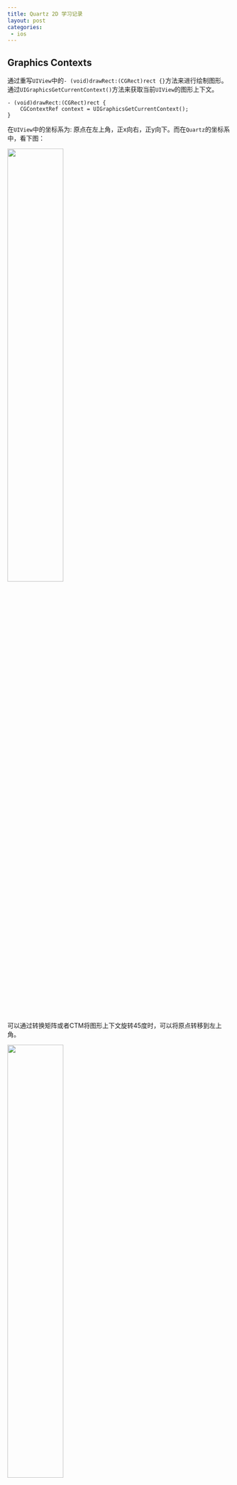 ```yaml
---
title: Quartz 2D 学习记录
layout: post
categories:
 - ios
---
```


## Graphics Contexts

通过重写`UIView`中的`- (void)drawRect:(CGRect)rect {}`方法来进行绘制图形。通过`UIGraphicsGetCurrentContext()`方法来获取当前`UIView`的图形上下文。

```objc
- (void)drawRect:(CGRect)rect {
    CGContextRef context = UIGraphicsGetCurrentContext();
}
```

在`UIView`中的坐标系为: 原点在左上角，正x向右，正y向下。而在`Quartz`的坐标系中，看下图：

<img src="/assets/images/coretext/09.gif" width = "50%" height = "50%"/>

可以通过转换矩阵或者CTM将图形上下文旋转45度时，可以将原点转移到左上角。

<img src="/assets/images/coretext/10.jpg" width = "50%" height = "50%"/>

### 创建PDF图形上下文
创建PDF图形上下文的两种方式:`CGPDFContextCreateWithURL`、`CGPDFContextCreate`。

```objc
// mediaBox: 是PDF图形上下文的边界边框
CGContextRef myPDFContextCreateWithURL(const CGRect *mediaBox,CFStringRef filePath) {
    CGContextRef pdfContext = NULL;
    CFURLRef url;
    
    url = CFURLCreateWithFileSystemPath(NULL, filePath, kCFURLPOSIXPathStyle, false);
    if (url != NULL) {
        pdfContext = CGPDFContextCreateWithURL(url, mediaBox, NULL);
        CFRelease(url);
    }
    return pdfContext;
}

CGContextRef myCGPDFContextCreate(const CGRect *mediaBox,CFStringRef filePath) {
    CGContextRef pdfContext = NULL;
    CFURLRef url;
    CGDataConsumerRef consumer;
    
    url = CFURLCreateWithFileSystemPath(NULL, filePath, kCFURLPOSIXPathStyle, false);
    if (url != NULL) {
        consumer = CGDataConsumerCreateWithURL(url);
        if (consumer != NULL) {
            pdfContext = CGPDFContextCreate(consumer, mediaBox, NULL);
            CGDataConsumerRelease (consumer);
        }
        CFRelease(url);
    }
    return pdfContext;
}

- (void)drawRect:(CGRect)rect {
    CGRect mediaBox;
    CGContextRef pdfContext;
    
    mediaBox = CGRectMake(0, 0, CGRectGetWidth(self.frame), CGRectGetHeight(self.frame));
    pdfContext = myPDFContextCreateWithURL(&mediaBox, CFSTR("test.pdf"));
    CGContextRelease(pdfContext);
}
```

### 创建位图(Bitmap)图形上下文
当绘制位图图形上下文时，会将位图图形上下文存储到`内存缓存区`中，当更新绘制时缓存区也会更新。

> 位图图形上下文可用于屏幕外绘制。可以参考资料`Core Graphics Layer Drawing`。<br>

`UIGraphicsBeginImageContextWithOptions` 需要详细了解

```objc
// data: 如果不是NULL，则指针指向的内存块必须大于(bytesPerRow*height)。如果是NULL，则图形上下文会被自动创建，在 deallocated 时会被释放。
// width: 位图图形上下文宽，像素
// height: 位图图形上下文高，像素
// bitsPerComponent: 内存中像素的每个组件的位数.例如，对于32位像素格式和RGB 颜色空间，你应该将这个值设为8。
// bytesPerRow: 每一行要使用的内存字节数得大于:width * bytes per pixel
// colorspace: 颜色颜色空间
// bitmapInfo: 
CGContextRef CGBitmapContextCreate(void * data,size_t width, size_t height, size_t bitsPerComponent, size_t bytesPerRow,CGColorSpaceRef space, uint32_t bitmapInfo);
```

```objc
CGContextRef myCGBitmapContextCreate(int pixelsWidth,int pixelsHight) {
    CGContextRef bitmapContext = NULL;
    void * data;
    int bitsPerComponent = 8;
    int bytesPerRow;
    CGColorSpaceRef space;
    
    bytesPerRow = pixelsWidth * 4;//4:位图中的每个像素都由4个字节表示；红色，绿色，蓝色和Alpha分别为8位。
    data = calloc( bytesPerRow, sizeof(uint8_t) );
    space = CGColorSpaceCreateWithName(kCGColorSpaceGenericRGB);
    
    if (data == NULL) {
        fprintf (stderr, "Memory not allocated!");
        return NULL;
    }
    bitmapContext = CGBitmapContextCreate(data, pixelsWidth, pixelsHight, bitsPerComponent, bytesPerRow, space, kCGImageAlphaPremultipliedLast);
    if (bitmapContext == NULL) {
        free (data);
        fprintf (stderr, "Context not created!");
        return NULL;
    }
    CGColorSpaceRelease(space);
    return bitmapContext;
}

- (void)drawRect:(CGRect)rect {
    CGContextRef myContext = UIGraphicsGetCurrentContext();
    CGRect myBoundingBox;
    CGContextRef myBitmapContext;
    CGImageRef myImage;
    
    myBoundingBox = CGRectMake(0, 0, CGRectGetWidth(self.frame), CGRectGetHeight(self.frame));
    myBitmapContext = myCGBitmapContextCreate(myBoundingBox.size.width,myBoundingBox.size.height);
    
    myImage = CGBitmapContextCreateImage (myBitmapContext);// 5
    CGContextDrawImage(myContext, myBoundingBox, myImage);// 6
    CGImageRelease(myImage);
}
```

### 支持的像素格式

* `CS` : 关联的色彩空间。`CGColorSpaceRef`
* `bpp` : bits per pixel
* `bpc` : bits per component
* 像素格式关联的位图信息常量。

<img src="/assets/images/coretext/03.png" width = "100%" height = "100%"/>

### 抗锯齿
```objc
void CGContextSetShouldAntialias(CGContextRef c,bool shouldAntialias);
void CGContextSetAllowsAntialiasing(CGContextRef c,bool allowsAntialiasing);
```
<img src="/assets/images/coretext/08.jpg" width = "50%" height = "50%"/>

## [路径(Paths)](https://developer.apple.com/library/archive/documentation/GraphicsImaging/Conceptual/drawingwithquartz2d/dq_paths/dq_paths.html#//apple_ref/doc/uid/TP30001066-CH211-TPXREF101)

### 点
点是x和y坐标，它们指定用户空间中的位置。

```objc
// 指定新路径的起始位置。
CGContextMoveToPoint(CGContextRef c,CGFloat x, CGFloat y);
```

### 线
```objc
void CGContextAddLineToPoint(CGContextRef c, CGFloat x, CGFloat y);

// 第一点必须是第一条线的起点；其余点是端点。
// points: 一个值数组，指定要绘制的线段的起点和终点。
// count: points数组中元素的数量。
void CGContextAddLines(CGContextRef c, const CGPoint *points, size_t count);
```

```objc
- (void)drawRect:(CGRect)rect {
    CGContextRef c = UIGraphicsGetCurrentContext();
    CGContextSetLineWidth(c, 2);
    CGContextSetStrokeColorWithColor(c, UIColor.redColor.CGColor);
    
    CGContextMoveToPoint(c, 10, 10);
    CGContextAddLineToPoint(c, 10, 100);

    CGContextMoveToPoint(c, 20, 20);
    CGContextAddLineToPoint(c, 20, 200);
    
    CGContextStrokePath(c);
}

- (void)drawRect:(CGRect)rect {
    CGContextRef c = UIGraphicsGetCurrentContext();
    CGContextSetLineWidth(c, 2);
    CGContextSetStrokeColorWithColor(c, UIColor.redColor.CGColor);
    
    CGPoint points[] = {
        CGPointMake(10.0, 90.0),
        CGPointMake(70.0, 60.0),
        CGPointMake(130.0, 90.0),
        CGPointMake(190.0, 60.0),
        CGPointMake(250.0, 90.0),
        CGPointMake(310.0, 60.0),
    };
    
    CGContextAddLines(c, points, sizeof(points)/sizeof(points[0]));
    CGContextStrokePath(c);
}
```

<img src="/assets/images/coretext/11.png"/>

### 弧线
```objc
// x: 中心点。
// y: 中心点。
// radius: 圆弧半径。
// startAngle: 与弧起点的夹角，以弧度为单位，从x轴正方向开始。
// endAngle: 与弧的终点之间的角度，以弧度为单位，从正x轴开始以弧度为单位。
// clockwise: 0 顺时针圆弧, 1 逆时针圆弧
void CGContextAddArc(CGContextRef c, CGFloat x, CGFloat y, CGFloat radius, CGFloat startAngle, CGFloat endAngle, int clockwise);
```
<img src="/assets/images/coretext/12.png"/>

```
M_PI   : 3.14159265358979323846264338327950288   --> pi      
M_PI_2 : 1.57079632679489661923132169163975144   --> pi/2    
M_PI_4 : 0.785398163397448309615660845819875721  --> pi/4    
M_1_PI : 0.318309886183790671537767526745028724  --> 1/pi    
M_2_PI : 0.636619772367581343075535053490057448  --> 2/pi    
```

```objc
// x1: 用户空间坐标中第一条切线终点的x值。从当前点到（x1，y1）绘制第一条切线。
// y1: 用户空间坐标中第一条切线终点的y值。从当前点到（x1，y1）绘制第一条切线。
// x2: 用户空间坐标中第二条切线终点的x值。第二条切线从（x1，y1）绘制到（x2，y2）。
// y2: 用户空间坐标中第二条切线终点的y值。第二条切线从（x1，y1）绘制到（x2，y2）。
// radius: 用户空间坐标中的圆弧半径
void CGContextAddArcToPoint(CGContextRef c, CGFloat x1, CGFloat y1, CGFloat x2, CGFloat y2, CGFloat radius);
```

<img src="/assets/images/coretext/13.png"/>

其中`P1`是起始点。

```objc
- (void)drawRect:(CGRect)rect {
    CGContextRef c = UIGraphicsGetCurrentContext();
    CGContextSetLineWidth(c, 2);
    CGContextSetStrokeColorWithColor(c, UIColor.redColor.CGColor);

    CGContextAddArc(c, rect.size.width*0.5, rect.size.height*0.5, 50, 0, M_PI*1.5, 0);
    
    CGContextStrokePath(c);
}

- (void)drawRect:(CGRect)rect {
    CGContextRef c = UIGraphicsGetCurrentContext();
    CGContextSetLineWidth(c, 2);
    CGContextSetStrokeColorWithColor(c, UIColor.redColor.CGColor);
    
    CGPoint P1 = CGPointMake(rect.size.width*0.25, rect.size.height*0.25);
    CGPoint X1 = CGPointMake(P1.x+200, P1.y);
    CGPoint X2 = CGPointMake(P1.x+200, P1.y+300);
    
    CGContextMoveToPoint(c, P1.x, P1.y);
    CGContextAddArcToPoint(c, X1.x, X1.y, X2.x, X2.y, 30);
    CGContextStrokePath(c);
    
    // 测试画线
    CGContextSetLineWidth(c, 0.8);
    CGContextSetStrokeColorWithColor(c, UIColor.blueColor.CGColor);
    CGContextMoveToPoint(c, P1.x, P1.y);
    CGContextAddLineToPoint(c, X1.x, X1.y);
    
    CGContextMoveToPoint(c, X1.x, X1.y);
    CGContextAddLineToPoint(c, X2.x, X2.y);
    
    CGContextStrokePath(c);
}
```

<img src="/assets/images/coretext/14.png"/>

### 曲线
```objc
// 从当前点附加三次贝塞尔曲线
void CGContextAddCurveToPoint(CGContextRef c, CGFloat cp1x, CGFloat cp1y, CGFloat cp2x, CGFloat cp2y, CGFloat x, CGFloat y);

// 指定一个控制点和一个端点，从当前点附加一个二次贝塞尔曲线。 
void CGContextAddQuadCurveToPoint(CGContextRef c, CGFloat cpx, CGFloat cpy, CGFloat x, CGFloat y);
```

<img src="/assets/images/coretext/15.png"/>

```objc
- (void)drawRect:(CGRect)rect {
    CGContextRef c = UIGraphicsGetCurrentContext();
    CGContextSetLineWidth(c, 2);
    CGContextSetStrokeColorWithColor(c, UIColor.redColor.CGColor);
    
    CGPoint currentP = CGPointMake(100, 200);
    CGPoint cp1 = CGPointMake(200, 100);
    CGPoint cp2 = CGPointMake(300, 300);
    CGPoint cp3 = CGPointMake(400, 200);
    
    CGContextMoveToPoint(c, currentP.x, currentP.y);
    CGContextAddCurveToPoint(c, cp1.x, cp1.y, cp2.x, cp2.y, cp3.x, cp3.y);
    CGContextStrokePath(c);
    
    [self gridWithContext:c];
    
    CGContextMoveToPoint(c, currentP.x, currentP.y);
    CGContextAddLineToPoint(c, cp1.x, cp1.y);
    
    CGContextMoveToPoint(c, cp1.x, cp1.y);
    CGContextAddLineToPoint(c, cp2.x, cp2.y);
    
    CGContextMoveToPoint(c, cp2.x, cp2.y);
    CGContextAddLineToPoint(c, cp3.x, cp3.y);
    CGContextStrokePath(c);
}

- (void)drawRect:(CGRect)rect {
    CGContextRef c = UIGraphicsGetCurrentContext();
    CGContextSetLineWidth(c, 2);
    CGContextSetStrokeColorWithColor(c, UIColor.redColor.CGColor);
    
    CGPoint currentP = CGPointMake(100, 200);
    CGPoint cp1 = CGPointMake(200, 100);
    CGPoint cp2 = CGPointMake(300, 300);
    CGPoint cp3 = CGPointMake(400, 200);
    
    CGContextMoveToPoint(c, currentP.x, currentP.y);
    //CGContextAddCurveToPoint(c, cp1.x, cp1.y, cp2.x, cp2.y, cp3.x, cp3.y);
    CGContextAddQuadCurveToPoint(c, cp1.x, cp1.y, cp2.x, cp2.y);
    CGContextStrokePath(c);
    
    [self gridWithContext:c];
    
    CGContextMoveToPoint(c, currentP.x, currentP.y);
    CGContextAddLineToPoint(c, cp1.x, cp1.y);
    
    CGContextMoveToPoint(c, cp1.x, cp1.y);
    CGContextAddLineToPoint(c, cp2.x, cp2.y);
    
    CGContextMoveToPoint(c, cp2.x, cp2.y);
    CGContextAddLineToPoint(c, cp3.x, cp3.y);
    CGContextStrokePath(c);
}

-(void)gridWithContext:(CGContextRef)c{
    CGContextSetLineWidth(c, 1);
    CGContextSetStrokeColorWithColor(c, UIColor.blueColor.CGColor);
    CGFloat lengths = 3;
    CGContextSetLineDash(c, 0, &lengths,1);
    
    // 网格
    CGPoint minPoint = CGPointMake(0, 0);
    CGPoint maxPoint = CGPointMake(400, 400);
    CGFloat margin = 100;
    for (NSInteger i = 0; i <= maxPoint.y/margin; i ++) {
        // 纵向
        CGContextMoveToPoint(c, margin*i, minPoint.y);
        CGContextAddLineToPoint(c, margin*i, maxPoint.y);
        //横向
        CGContextMoveToPoint(c, minPoint.x, margin*i);
        CGContextAddLineToPoint(c, maxPoint.x, margin*i);
    }
    
    CGContextStrokePath(c);
}
```

<img src="/assets/images/coretext/16.png"/>

### 关闭子路径

弧线、曲线在绘制的时候并没有关闭子路径，需要调用`CGContextClosePath`来关闭子路径。

```objc
void CGContextClosePath(CGContextRef c);
```

```objc
- (void)drawRect:(CGRect)rect {
    CGContextRef c = UIGraphicsGetCurrentContext();
    CGContextSetLineWidth(c, 2);
    CGContextSetStrokeColorWithColor(c, UIColor.redColor.CGColor);
    
    CGPoint currentP = CGPointMake(100, 200);
    CGPoint cp1 = CGPointMake(200, 100);
    CGPoint cp2 = CGPointMake(300, 300);
    CGPoint cp3 = CGPointMake(400, 200);
    
    CGContextMoveToPoint(c, currentP.x, currentP.y);
    CGContextAddQuadCurveToPoint(c, cp1.x, cp1.y, cp2.x, cp2.y);
    //CGContextClosePath(c);
    CGContextAddLineToPoint(c, 400, 400);
    
    CGContextStrokePath(c);
}
```

下面展示执行`CGContextClosePath(c)`区别：左图不执行关闭路径函数，右图执行关闭路径函数(关闭路径后再继续向该路径添加直线、圆弧或曲线时，Quartz从您刚刚关闭的子路径的起点开始一个新的子路径)。

<img src="/assets/images/coretext/17.png"/>

### 椭圆形
```objc
// rect: rect是正方形，则椭圆是圆形
void CGContextAddEllipseInRect(CGContextRef c, CGRect rect);
```

```objc
- (void)drawRect:(CGRect)rect {
    CGContextRef c = UIGraphicsGetCurrentContext();
    CGContextSetLineWidth(c, 2);
    CGContextSetStrokeColorWithColor(c, UIColor.redColor.CGColor);
    CGContextAddEllipseInRect(c, CGRectMake(100, 100, 100, 100));
    CGContextStrokePath(c);
    [self gridWithContext:c];
}

- (void)drawRect:(CGRect)rect {
    CGContextRef c = UIGraphicsGetCurrentContext();
    CGContextSetLineWidth(c, 2);
    CGContextSetStrokeColorWithColor(c, UIColor.redColor.CGColor);
    CGContextAddEllipseInRect(c, CGRectMake(100, 100, 200, 100));
    CGContextStrokePath(c);
    [self gridWithContext:c];
}

-(void)gridWithContext:(CGContextRef)c{
    CGContextSetLineWidth(c, 1);
    CGContextSetStrokeColorWithColor(c, UIColor.blueColor.CGColor);
    CGFloat lengths = 3;
    CGContextSetLineDash(c, 0, &lengths,1);
    
    // 网格
    CGPoint minPoint = CGPointMake(0, 0);
    CGPoint maxPoint = CGPointMake(400, 400);
    CGFloat margin = 100;
    for (NSInteger i = 0; i <= maxPoint.y/margin; i ++) {
        // 纵向
        CGContextMoveToPoint(c, margin*i, minPoint.y);
        CGContextAddLineToPoint(c, margin*i, maxPoint.y);
        //横向
        CGContextMoveToPoint(c, minPoint.x, margin*i);
        CGContextAddLineToPoint(c, maxPoint.x, margin*i);
    }
    
    CGContextStrokePath(c);
}
```

<img src="/assets/images/coretext/18.png"/>

### 长方形

```objc
// 创建单个长方形
void CGContextAddRect(CGContextRef c, CGRect rect);
// 创建多个长方形
void CGContextAddRects(CGContextRef c, const CGRect *rects, size_t count);
```

```objc
- (void)drawRect:(CGRect)rect {
    CGContextRef c = UIGraphicsGetCurrentContext();
    CGContextSetLineWidth(c, 2);
    CGContextSetStrokeColorWithColor(c, UIColor.redColor.CGColor);
    CGContextAddRect(c, CGRectMake(300, 300, 50, 100));
    
    CGRect rects[] = {
        CGRectMake(0, 0, 100, 100),
        CGRectMake(0, 200, 200, 100)
    };
    CGContextAddRects(c, rects, sizeof(rects)/sizeof(rects[0]));
    CGContextStrokePath(c);
    [self gridWithContext:c];
}
```

<img src="/assets/images/coretext/19.png"/>

### 创建子路径

```objc
void CGContextBeginPath(CGContextRef c);
```

* 在开始新路径之前，请调用函数`CGContextBeginPath`。
* 从当前点开始绘制直线，圆弧和曲线。空路径没有当前点。您必须调用`CGContextMoveToPoint`来设置第一个子路径的起点，或调用一个为您隐式执行此操作的便捷函数。
* 当您要关闭路径中的当前子路径时，请调用该函数`CGContextClosePath`以将线段连接到子路径的起点。即使您未明确设置新的起点，后续的路径调用也会开始新的子路径。
* 您必须调用绘画功能来填充或描边路径，因为创建路径不会绘制路径。

```objc
- (void)drawRect:(CGRect)rect {
    CGContextRef c = UIGraphicsGetCurrentContext();
    CGContextSetLineWidth(c, 2);
    CGContextSetStrokeColorWithColor(c, UIColor.redColor.CGColor);
    
    //子路径1
    CGContextMoveToPoint(c, 100, 100);
    CGContextAddLineToPoint(c, 300, 300);
    CGContextStrokePath(c);// 下左图效果是注释掉这句
    
    //新建一个子路径2
    CGContextBeginPath(c);//开始一个新的子路径2
    CGContextMoveToPoint(c, 300, 100);//新的子路径2需要设置一个起点。
    CGContextAddLineToPoint(c, 200, 400);
    CGContextClosePath(c);// 关闭路径中的当前子路径2
    
    //子路径3,自动开始一个新的路径
    
    CGContextStrokePath(c);
    [self gridWithContext:c];
}
```

<img src="/assets/images/coretext/20.png"/>

* 绘制圆弧时，Quartz会在圆弧的当前点和起点之间绘制一条直线。

```objc
- (void)drawRect:(CGRect)rect {
    CGContextRef c = UIGraphicsGetCurrentContext();
    CGContextSetLineWidth(c, 2);
    CGContextSetStrokeColorWithColor(c, UIColor.redColor.CGColor);
    
    //子路径1-直线
    CGContextMoveToPoint(c, 100, 100);
    CGContextAddLineToPoint(c, 300, 300);
    CGContextStrokePath(c);
    
    //子路径2-圆弧
    CGContextBeginPath(c);//开始一个新的子路径2，下左图效果是注释掉这句
    CGContextAddArc(c, rect.size.width*0.5, rect.size.height*0.5, 50, 0, M_PI*1.5, 0);
    CGContextClosePath(c);// 关闭路径中的当前子路径2，下左图效果是注释掉这句
    
    //子路径3,自动开始一个新的路径
    
    CGContextStrokePath(c);
    [self gridWithContext:c];
}
```

<img src="/assets/images/coretext/21.png"/>

绘制路径后，将从图形上下文中**清除该路径**，Quartz提供了两种数据类型来创建可重用的路径：

```objc
// 路径
typedef const struct CGPath *CGPathRef;
typedef struct CGPath CGMutablePathRef;

// 创建可变的CGPath对象，并向其中添加直线，圆弧，曲线和矩形。
CGMutablePathRef CGPathCreateMutable(void);
```

|可变路径函数|被替代函数|
|---|---|
|`CGPathCreateMutable`|`CGContextBeginPath`|
|`CGPathMoveToPoint`|`CGContextMoveToPoint`|
|`CGPathAddLineToPoint`|`CGContextAddLineToPoint`|
|`CGPathAddCurveToPoint`|`CGContextAddCurveToPoint`|
|`CGPathAddEllipseInRect`|`CGContextAddEllipseInRect`|
|`CGPathAddArc`|`CGContextAddArc`|
|`CGPathAddRect`|`CGContextAddRect`|
|`CGPathCloseSubpath`|`CGContextClosePath`|

```objc
CGMutablePathRef CGPathCreateMutable(void);
void CGPathMoveToPoint(CGMutablePathRef path, const CGAffineTransform *m, CGFloat x, CGFloat y);
void CGPathAddLineToPoint(CGMutablePathRef path, const CGAffineTransform *m, CGFloat x, CGFloat y);
void CGPathAddCurveToPoint(CGMutablePathRef path, const CGAffineTransform *m, CGFloat cp1x, CGFloat cp1y, CGFloat cp2x, CGFloat cp2y, CGFloat x, CGFloat y);
void CGPathAddEllipseInRect(CGMutablePathRef path, const CGAffineTransform *m, CGRect rect);
void CGPathAddArc(CGMutablePathRef path, const CGAffineTransform *m, CGFloat x, CGFloat y, CGFloat radius, CGFloat startAngle, CGFloat endAngle, bool clockwise);
void CGPathAddRect(CGMutablePathRef path, const CGAffineTransform *m, CGRect rect);
void CGPathCloseSubpath(CGMutablePathRef path);
```

调用`CGContextAddPath`函数将路径追加到图形上下文中。该路径将保留在图形上下文中，直到Quartz绘制它为止。可以通过调用`CGContextAddPath`函数再次添加路径。

```objc
void CGContextAddPath(CGContextRef c, CGPathRef path);
```

可以通过调用函数将图形上下文中的路径替换为路径的描边版本:

```objc
void CGContextReplacePathWithStrokedPath(CGContextRef c);
```

### 绘制路径

#### 影响路径的参数

绘制路径有两种方式`描边`、`填充`。

设置线宽：

```objc
// 线宽度
void CGContextSetLineWidth(CGContextRef c, CGFloat width);
// limit：当 CGContextSetLineJoin函数设置 join 为 kCGLineJoinMiter，limit的数值为锐角的长度
void CGContextSetMiterLimit(CGContextRef c, CGFloat limit);
// 描边色彩空间
void CGContextSetStrokeColorSpace(CGContextRef c,CGColorSpaceRef space);
// 描边的颜色
void CGContextSetStrokeColor(CGContextRef c,const CGFloat * components);
void CGContextSetStrokeColorWithColor(CGContextRef c,CGColorRef color);

// 描边模式
void CGContextSetStrokePattern(CGContextRef c,CGPatternRef pattern, const CGFloat * components);
```

线连接的展示样式:

```objc
// kCGLineJoinMiter
// kCGLineJoinRound
// kCGLineJoinBevel
void CGContextSetLineJoin(CGContextRef c, CGLineJoin join);
```

|样式|展示|
|---|---|
|kCGLineJoinMiter|<img src="/assets/images/coretext/22.gif"/>|
|kCGLineJoinRound|<img src="/assets/images/coretext/23.gif"/>|
|kCGLineJoinBevel|<img src="/assets/images/coretext/24.gif"/>|

线两端的展示样式:

```objc

// kCGLineCapButt
// kCGLineCapRound
// kCGLineCapSquare
void CGContextSetLineCap(CGContextRef c, CGLineCap cap);
```

|样式|展示|
|---|---|
|kCGLineCapButt|<img src="/assets/images/coretext/25.gif"/>|
|kCGLineCapRound|<img src="/assets/images/coretext/26.gif"/>|
|kCGLineCapSquare|<img src="/assets/images/coretext/27.gif"/>|

```objc
// c: 
// phase: 表示在第一个虚线绘制的时候跳过多少个点。
// lengths: 虚线的宽度，在线条的上色和未上色的线段之间交替
// count: lengths
void CGContextSetLineDash(CGContextRef c, CGFloat phase, const CGFloat *lengths, size_t count);
```

<img src="/assets/images/coretext/28.gif"/>

```objc
float lengths[] = {10,10}; // 表示先绘制10个点，再跳过10个点，如此反复
CGContextSetLineDash(context, 0, lengths,2);
```

<img src="/assets/images/coretext/29.png"/>

```objc
float lengths[] = {10,20,10}; // 表示先绘制10个点，跳过20个点，绘制10个点，跳过10个点，再绘制20个点，如此反复
CGContextSetLineDash(context, 0, lengths,2);
```

<img src="/assets/images/coretext/30.png"/>

```objc
float lengths[] = {10,5};  
CGContextSetLineDash(context, 0, lengths, 2);
CGContextSetLineDash(context, 5, lengths, 2);
CGContextSetLineDash(context, 8, lengths, 2);
```

<img src="/assets/images/coretext/31.png"/>

#### 描边(Stroke)路径
```objc
// 对当前路径进行描边
void CGContextStrokePath(CGContextRef c);
// 对rect范围进行描边
void CGContextStrokeRect(CGContextRef c, CGRect rect);
// 对rect范围进行描边,并且加上宽度为width的边界线
void CGContextStrokeRectWithWidth(CGContextRef c,CGRect rect, CGFloat width);
void CGContextStrokeEllipseInRect(CGContextRef c,CGRect rect);
// 绘制多条线
// points: 数组如果为偶数，则偶数坐标为线的起点和终点，如果为奇数那么线的起点默认为 (0,0)到(x,y)的连线。
void CGContextStrokeLineSegments(CGContextRef c,const CGPoint * points, size_t count);
void CGContextDrawPath(CGContextRef c,CGPathDrawingMode mode);
```

```objc
- (void)drawRect:(CGRect)rect {
    CGContextRef c = UIGraphicsGetCurrentContext();
    CGContextSetLineWidth(c, 3);
    
    CGContextSetStrokeColorWithColor(c, UIColor.redColor.CGColor);
    CGContextStrokeRectWithWidth(c, CGRectMake(100, 100, 100, 100), 5);
    
    CGContextSetStrokeColorWithColor(c, UIColor.greenColor.CGColor);
    CGContextStrokeEllipseInRect(c, CGRectMake(0, 0, 300, 300));
    
    CGContextSetStrokeColorWithColor(c, UIColor.orangeColor.CGColor);
    CGPoint points[] = {CGPointMake(100, 200),CGPointMake(200, 100),CGPointMake(300, 300),CGPointMake(400, 400)};
    CGContextStrokeLineSegments(c, points, sizeof(points)/sizeof(points[0]));
    
    [self gridWithContext:c];
}
```

<img src="/assets/images/coretext/32.png"/>

#### 填充(Fill)路径

```objc
// 使用奇偶填充当前路径
void CGContextEOFillPath(CGContextRef c);
// 使用非零绕数填充当前路径。
void CGContextFillPath(CGContextRef c);
// 填充适合指定矩形的区域
void CGContextFillRect(CGContextRef c, CGRect rect);
// 填充适合指定矩形的区域
void CGContextFillRects(CGContextRef c,const CGRect * rects, size_t count);
// 填充适合指定矩形的椭圆
void CGContextFillEllipseInRect(CGContextRef c,CGRect rect);

// 通过mode来指定填充规则。
// kCGPathFill 非零绕数
// kCGPathEOFill 奇数
// kCGPathStroke 
// kCGPathFillStroke 
// kCGPathEOFillStroke 
void CGContextDrawPath(CGContextRef c,CGPathDrawingMode mode);
```

* `奇偶填充(even-odd)`：
* `非零绕数(the nonzero winding number)`：

<img src="/assets/images/coretext/34.gif"/>


```objc
// 奇偶填充(even-odd)示例：
- (void)drawRect:(CGRect)rect {
    CGContextRef c = UIGraphicsGetCurrentContext();
    
    CGContextAddEllipseInRect(c, CGRectMake(100, 100, 200, 200));
    CGContextAddEllipseInRect(c, CGRectMake(150, 150, 100, 100));
    CGContextAddEllipseInRect(c, CGRectMake(175, 175, 50, 50));
    CGContextAddEllipseInRect(c, CGRectMake(187.5, 187.5, 25, 25));
    CGContextEOFillPath(c);
    
    [self gridWithContext:c];
}
```

<img src="/assets/images/coretext/35.png"/>

```objc
- (void)drawRect:(CGRect)rect {
    CGContextRef c = UIGraphicsGetCurrentContext();
    CGContextSetLineWidth(c, 3);
    
    CGContextSetFillColorWithColor(c, UIColor.redColor.CGColor);
    CGContextFillRect(c, CGRectMake(0, 0, 50, 50));
    
    CGContextSetFillColorWithColor(c, UIColor.greenColor.CGColor);
    CGRect rects[] = {
        CGRectMake(100, 0, 50, 50),
        CGRectMake(100, 60, 50, 50),
        CGRectMake(100, 120, 50, 50)
    };
    CGContextFillRects(c, rects, sizeof(rects)/sizeof(rects[0]));
    
    CGContextSetFillColorWithColor(c, UIColor.orangeColor.CGColor);
    CGContextFillEllipseInRect(c, CGRectMake(200, 0, 100, 100));

    [self gridWithContext:c];
}
```

<img src="/assets/images/coretext/33.png"/>

#### [设置混合模式(Blend Modes)](https://developer.apple.com/library/archive/documentation/GraphicsImaging/Conceptual/drawingwithquartz2d/dq_paths/dq_paths.html#//apple_ref/doc/uid/TP30001066-CH211-TPXREF101)

混合模式指定Quartz如何在背景上应用绘画。

```objc
// 设置混合模式
// kCGBlendModeNormal,普通混合模式
// kCGBlendModeMultiply,乘法混合模式
// kCGBlendModeScreen,屏幕混合模式
// kCGBlendModeOverlay,叠加混合模式
// kCGBlendModeDarken,调暗混合模式
// kCGBlendModeLighten,减轻混合模式
// kCGBlendModeColorDodge,道奇混合模式
// kCGBlendModeColorBurn,混色混合模式
// kCGBlendModeSoftLight,柔光混合模式
// kCGBlendModeHardLight,硬光混合模式
// kCGBlendModeDifference,差异混合模式
// kCGBlendModeExclusion,排除混合模式
// kCGBlendModeHue,色相混合模式
// kCGBlendModeSaturation,饱和混合模式
// kCGBlendModeColor,色彩混合模式
void CGContextSetBlendMode(CGContextRef c, CGBlendMode mode);
void CGContextSaveGState(CGContextRef c);
void CGContextRestoreGState(CGContextRef c);
```

#### 剪切路径

```objc
// 使用非零绕数规则来计算当前路径与当前剪切路径的交集。
void CGContextClip(CGContextRef c);
// 使用奇偶规则计算当前路径与当前剪切路径的交集。
void CGContextEOClip(CGContextRef c);
// 
void CGContextClipToRect(CGContextRef c, CGRect rect);
// 
void CGContextClipToRects(CGContextRef c,const CGRect *  rects, size_t count);
// 
void CGContextClipToMask(CGContextRef c, CGRect rect,CGImageRef mask);
```

```objc
- (void)drawRect:(CGRect)rect {
    CGContextRef c = UIGraphicsGetCurrentContext();

    CGContextClipToRect(c, CGRectMake(100, 100, 100, 100)); //左图是加了这句代码的效果
    CGContextAddEllipseInRect(c, CGRectMake(100, 100, 200, 200));
    CGContextAddEllipseInRect(c, CGRectMake(100, 100, 50, 50));
    CGContextFillPath(c);
    [self gridWithContext:c];
}
```

<img src="/assets/images/coretext/36.png"/>

## Color and Color Spaces

## Transforms[$]
## Patterns[$]
## Shadows[$]
## Gradients[$$]
## Transparency Layers[$]
## Data Management in Quartz 2D[$]
## Bitmap Images and Image Masks[$$]
## Core Graphics Layer Drawing[$]
## PDF Document Creation, Viewing, and Transforming[$]
## PDF Document Parsing[$]
## PostScript Conversion[$]

## 参考资料
* [iOS的View编程指南](https://developer.apple.com/library/archive/documentation/WindowsViews/Conceptual/ViewPG_iPhoneOS/Introduction/Introduction.html#//apple_ref/doc/uid/TP40009503)

<!-- ## Quartz 2D 编程指导

### Quartz 2D概述
`Quartz 2D`是一个二维的绘图引擎。可以使用所有的绘图和动画的技术(`Core Animation`, `OpenGL ES`,`UIKit`)。

#### 绘图目标：图形上下文(The Graphics Context)
图形上下文(The Graphics Context)(CGContextRef)封装了`Quartz`用于将图像绘制到输出设备的信息:`PDF `、`bitmap`、`window`。

<img src="/assets/images/coretext/02.gif" width = "50%" height = "50%"/>

### 图形上下文

#### 在iOS上获取图形上下文

```objc
- (void)drawRect:(CGRect)rect {
	// context 为当前UIView环境创建的图形上下文。
    CGContextRef context = UIGraphicsGetCurrentContext();
}
```

#### 创建PDF图形上下文(PDF Graphics Context)

API提供两种创建PDF图形上下文的函数:

```objc
- (void)drawRect:(CGRect)rect {
    CGSize size = [UIScreen mainScreen].bounds.size;
    // CGPDFContextCreateWithURL
    {
        CGRect mediaBox = CGRectMake (0, 0, size.width, size.height);
        CFURLRef url = CFURLCreateWithFileSystemPath(NULL, CFSTR("test.pdf"), kCFURLPOSIXPathStyle, false);
        if (url != NULL) {
            CGContextRef context = CGPDFContextCreateWithURL(url, &mediaBox, NULL);
            CFRelease(url);
            //Coding...
            CGContextRelease(context);
        }
    }
    // CGPDFContextCreate
    {
        CGRect mediaBox = CGRectMake (0, 0, size.width, size.height);
        CFURLRef url = CFURLCreateWithFileSystemPath(NULL, CFSTR("test.pdf"), kCFURLPOSIXPathStyle, false);
        if (url != NULL) {
            CGDataConsumerRef dataConsumer = CGDataConsumerCreateWithURL(url);
            if (dataConsumer != NULL) {
                CGContextRef context = CGPDFContextCreate(dataConsumer, &mediaBox, NULL);
                CGDataConsumerRelease(dataConsumer);
                //Coding...
                CGContextRelease(context);
            }
            CFRelease(url);
        }
    }
}
```

#### 创建位图图形上下文(Bitmap Graphics Context)

位图图形上下文(Bitmap Graphics Context)的绘制可以在内存缓冲区(memory buffer)中进行，当进行绘制的时候，内存缓存区将会更新。当绘制超过了屏幕的尺寸也就是在屏幕外进行绘制的时候，可以先参考`CGLayer`，系统对它在屏幕外绘制进行了优化。

<img src="/assets/images/coretext/03.png" width = "50%" height = "50%"/>

```objc
// 生成一个位图图形上下文
CGContextRef MyCreateBitmapContext(int pixelsWide,int pixelsHigh){
    void * bitmapData;
    int bitmapByteCount;
    int bitmapBytePerRow;//表示每行的字节数。
    CGColorSpaceRef colorSpace;
    CGContextRef context = NULL;
    
    bitmapBytePerRow = pixelsWide * 4;//在此示例中，位图中的每个像素都由4个字节表示；红色，绿色，蓝色和Alpha分别为8位。
    bitmapByteCount = bitmapBytePerRow * pixelsHigh;
    
    colorSpace = CGColorSpaceCreateWithName(kCGColorSpaceGenericRGB);
    /*
     创建并清除存储位图数据的内存块。
     本示例创建一个32位RGBA位图（即，每个像素32位的数组，每个像素包含8位红，绿，蓝和alpha信息）。位图中的每个像素占用4个字节的内存。
     如果将其NULL作为位图数据传递，则Quartz会自动为位图分配空间。
     */
    bitmapData = calloc(bitmapByteCount, sizeof(uint8_t));

    if (bitmapData == NULL) {
        fprintf(stderr, "Memory not allocated!");
        return NULL;
    }
    context = CGBitmapContextCreate(bitmapData, pixelsWide, pixelsHigh, 8, bitmapBytePerRow, colorSpace, kCGImageAlphaPremultipliedLast);
    if (context == NULL) {
        free (bitmapData);
        fprintf (stderr, "Context not created!");
        return NULL;
    }
    CGColorSpaceRelease(colorSpace);
    return context;
    // data: 需要渲染的图形数据。该存储块的大小至少应为（bytesPerRow* height）字节。
    // width: 指定位图的宽度（以像素为单位）。
    // height: 指定位图的高度（以像素为单位）。
    // bitsPerComponent: 指定要用于内存中像素每个部分的位数。例如，对于32位像素格式和RGB颜色空间，应为每个组件指定8位的值。
    // bytesPerRow: 当 data 和 bytesPerRow 是 16-byte 对其的时候，将获得最佳性能。
    // space: 用于位图上下文的颜色空间。创建位图图形上下文时，可以提供Gray，RGB，CMYK或NULL颜色空间。
    // bitmapInfo: 指定要用于内存中像素每个部分的位数。例如，对于32位像素格式和RGB颜色空间，应为每个组件指定8位的值。
    //CGBitmapContextCreate(void * __nullable data,size_t width, size_t height, size_t bitsPerComponent, size_t bytesPerRow,CGColorSpaceRef space, uint32_t bitmapInfo)
    
}

- (void)drawRect:(CGRect)rect {
    CGContextRef context = UIGraphicsGetCurrentContext();
    
    // 存储边界框的原点和尺寸
    CGRect myBoundingBox = CGRectMake (10, 10, 400, 300);
    // 创建一个宽度为400像素，高度为300像素的位图上下文
    CGContextRef myBitmapContext = MyCreateBitmapContext(myBoundingBox.size.width, myBoundingBox.size.height);
    
    CGContextSetRGBFillColor (myBitmapContext, 1, 0, 0, 1);// 红色
    CGContextFillRect (myBitmapContext, CGRectMake (0, 0, 200, 100 ));
    
    CGContextSetRGBFillColor (myBitmapContext, 0, 0, 1, .5);// 半透明蓝色
    CGContextFillRect (myBitmapContext, CGRectMake (0, 0, 100, 200 ));
    
    // 创建Quartz 2D图像
    CGImageRef myImage = CGBitmapContextCreateImage (myBitmapContext);
    // 将图像绘制到窗口图形上下文中由边界框指定的位置。
    CGContextDrawImage(context, myBoundingBox, myImage);
    // 获取与位图图形上下文关联的位图数据。
    char *bitmapData = CGBitmapContextGetData(myBitmapContext);
    // 当不再需要时释放位图图形上下文。
    CGContextRelease (myBitmapContext);
    // 释放位图数据（如果存在）。
    if (bitmapData) free(bitmapData);
    CGImageRelease(myImage);
    
    CGContextSetShouldAntialias(<#CGContextRef  _Nullable c#>, <#bool shouldAntialias#>)
}
```

<img src="/assets/images/coretext/07.png" width = "50%" height = "50%"/>

#### 抗锯齿
位图图形上下文支持抗锯齿，使对象在位图中显得平滑。

<img src="/assets/images/coretext/08.jpg" width = "50%" height = "50%"/>

```objc
// 关闭特定位图图形上下文的抗锯齿功能
CGContextSetShouldAntialias(context, true);
// 对特定图形上下文进行抗锯齿: true:允许抗锯齿 false:不允许抗锯齿
CGContextSetAllowsAntialiasing(context, true);
```

### 颜色和色彩空间

为了有效地使用颜色并了解使用颜色空间和颜色的`Quartz 2D`功能可以参考[颜色管理概述](https://developer.apple.com/library/archive/documentation/GraphicsImaging/Conceptual/csintro/csintro_intro/csintro_intro.html#//apple_ref/doc/uid/TP30001148)。

Quartz中的颜色由一组值表示：(值范围:0.0-1.0)

|值|色彩空间|组件|
| --- | --- |--- |
|240 degrees, 100%, 100%|HSB|色相(Hue)，饱和度(saturation)，亮度(brightness)|
|0, 0, 1|RGB|Red, green, blue|
|1, 1, 0, 0|CMYK|Cyan, magenta, yellow, black|
|1, 0, 0|BGR|Blue, green, red|

下图表示在Quartz中不同透明度的图片展示的样子，这是局部不透明的样式。

<img src="/assets/images/coretext/04.gif" width = "50%" height = "50%"/>

在绘制之前在图形上下文中全局设置alpha值，可以使页面上的对象和页面本身透明。

<img src="/assets/images/coretext/05.gif" width = "50%" height = "50%"/>

```objc
// 通过这个函数可以清除图形上下文中的透明度值
void CGContextClearRect(CGContextRef c, CGRect rect);
```

#### 创建通用的色彩空间

* `kCGColorSpaceGenericGray`: 通用灰色，一种单色颜色空间，允许指定从绝对黑色（值0.0）到绝对白色（值1.0）的单个值。
* `kCGColorSpaceGenericRGB`: 通用RGB，这是一种由三部分组成的颜色空间（红色，绿色和蓝色），用于模拟彩色监视器上单个像素的组成方式。
* `kCGColorSpaceGenericCMYK`: 通用的CMYK，这是一种由四部分组成的颜色空间（青色，品红色，黄色和黑色），用于模拟打印过程中墨水的堆积方式。

```objc
// 创建色彩空间
CGColorSpaceRef colorSpace = CGColorSpaceCreateWithName(kCGColorSpaceGenericRGB);
```

#### 创建设备的色彩空间
设备的色彩空间主要是用于iOS设备。大多数情况下，Mac OS X应用程序应使用通用颜色空间，而不是创建设备颜色空间。
* `CGColorSpaceCreateDeviceGray`: 取决于设备的灰度色彩空间。
* `CGColorSpaceCreateDeviceRGB`: 用于设备相关的RGB颜色空间。
* `CGColorSpaceCreateDeviceCMYK`: 取决于设备的CMYK颜色空间。

#### 创建索引和图案颜色空间
索引颜色空间包含一个最多包含256个条目的颜色表。

```objc
CGColorSpaceRef __nullable CGColorSpaceCreateIndexed(CGColorSpaceRef baseSpace,size_t lastIndex, const unsigned char * colorTable);
```

#### 设置和创建颜色
Quartz提供了一组用于设置 填充色(fill color)、 描边色(stroke color)、颜色空间和Alpha的功能。需要为绘图目标提供适当的色彩空间。下图就是CMYK填充颜色和RGB填充颜色，会发现填充色之间存在很大差异：
<img src="/assets/images/coretext/06.gif" width = "50%" height = "50%"/>

```objc
// 设置填充色空间
CGContextSetFillColorSpace(CGContextRef c,CGColorSpaceRef space);
// 设置描边色空间
CGContextSetStrokeColorSpace(CGContextRef c,CGColorSpaceRef space);
```

|功能|用于设置颜色|
| --- | --- |
|CGContextSetRGBStrokeColor<br>CGContextSetRGBFillColor|设备RGB。在生成PDF时，Quartz会像在相应的通用颜色空间中一样编写颜色。|
|CGContextSetCMYKStrokeColor<br>CGContextSetCMYKStrokeColor|设备CMYK。|
|CGContextSetGrayStrokeColor<br>CGContextSetGrayFillColor|设备灰色。|
|CGContextSetStrokeColorWithColor<br>CGContextSetFillColorWithColor|任何色彩空间。您提供了一个指定颜色空间的CGColor对象|
|CGContextSetStrokeColor<br>CGContextSetFillColor|当前的色彩空间。不建议使用。可以使用`CGContextSetFillColorSpace`、`CGContextSetStrokeColorSpace`函数|

```objc
CGColorRef __nullable CGColorCreate(CGColorSpaceRef space,const CGFloat * components);
```

#### 设置渲染
定Quartz如何将颜色从源颜色空间映射到图形上下文的目标颜色空间的色域内。

```objc
void CGContextSetRenderingIntent(CGContextRef c,CGColorRenderingIntent intent);
```

* `kCGRenderingIntentDefault`: 使用上下文的默认呈现方式。
* `kCGRenderingIntentAbsoluteColorimetric`: 将输出设备色域外的颜色映射到输出设备色域内的最可能匹配的颜色。这会产生剪切效果，其中图形上下文的色域中的两个不同颜色值映射到输出设备色域中的相同颜色值。当图形中使用的颜色在源和目标的色域内时（这是徽标的常见情况或使用专色时），这是最佳选择。
* `kCGRenderingIntentRelativeColorimetric`: 相对色度偏移所有颜色（包括色域内的所有颜色），以解决图形上下文的白点与输出设备的白点之间的差异。
* `kCGRenderingIntentRelativeColorimetric`: 通过压缩图形上下文的色域以适合输出设备的色域，保留颜色之间的视觉关系。感知意图适用于照片和其他复杂，详细的图像。
* `kCGRenderingIntentSaturation`: 当转换为输出设备的色域时，保留颜色的相对饱和度值。结果是图像具有明亮的饱和色彩。饱和度意图适用于再现低细节的图像，例如演示图表和图形。

















* glyph - 字体、字形。
* glyph run - 是一系列共享相同 attributes 和 direction 的连贯的字形的集合。

## Core Text Design

Core Text是一种高级的底层技术，用于布置文本和处理字体。Core Text直接与Core Graphics（CG）（也称为Quartz）一起使用，它是高速图形渲染引擎，可在OS X和iOS的最低层处理二维图像。

`Core Text`布局引擎通常与属性字符串(`CFAttributedStringRef`)和图形路径(`CGPathRef`)一起使用。属性字符串对象封装了支持显示的字符串，并包含了字符串中字符样式相关的属性(字体和颜色)。`Core Text`中的排版机制使用属性字符串中的信息来执行字符到字形的转换。

`CGPathRef`可以是非矩形的。

`CFAttributedString`的引用类型`CFAttributedStringRef`，是和`Foundation`中的`NSAttributedString`完全桥接的。这意味着`Core Foundation`类型可以在函数或者方法中与`Foundation`互相转换。因此可以看到方法的参数为`NSAttributedString *`时，你可以直接传入一个`CFAttributedStringRef`类型的值，反之亦然。

`Core Text`对象在`runtime`时候的结构树如下图：

<img src="/assets/images/coretext/01.png" width = "50%" height = "50%"/>

在此层次结构的最顶部为 framesetter 对象(`CTFramesetterRef`)。在framesetter中以属性字符串(attributed string)和字形路径(graphics path)作为参数可以生成一个或多个文本框(text frame)(`CTFrameRef`),每一个`CTFrame`对象都代表一个段落(paragraph)。

为了生成文本框(text frame)，framesetter需要调用typesetter对象(`CTTypesetterRef`),typesetter在frame内部对文本进行布局，framesetter会提供段落的样式(paragraph styles)包括对齐方式，制表位，行距，缩进和换行模式等属性。typesetter会把属性字符串(attributed string)中的字符(characters)转换成字形(graphics)，并且把字形(graphics)填充到文本框(text frame)中的lines(`CTLine`)里。

每一个`CTFrame`对象中都包含了一个或多个段落的行对象(paragraph’s line)(`CTLine`)，每一个行对象(line object)中都有一行文字。

每个`CTLine`对象都包含了一组字形运行(glyph run)对象(CTRun)的数组。字形运行(glyph run)是一组共享相同属性和方向的连续字形(glyph)。排字机(typesetter)在从属性字符串(attributed string)，属性和字体对象生成线条(line)时创建字形运行(glyph run)。


## Core Text
`Core Text`是一个文本布局的框架。

```
.
├── CTDefines.h
├── CTFont.h 字体的对象
├── CTFontCollection.h 字体的集合
├── CTFontDescriptor.h 字体的描述
├── CTFontManager.h
├── CTFontManagerErrors.h
├── CTFontTraits.h
├── CTFrame.h 
├── CTFramesetter.h 生成 text的 frames
├── CTGlyphInfo.h 从 Unicode 到 glyph ID 的字体映射
├── CTLine.h
├── CTParagraphStyle.h
├── CTRubyAnnotation.h
├── CTRun.h
├── CTRunDelegate.h
├── CTStringAttributes.h
├── CTTextTab.h
├── CTTypesetter.h
├── CoreText.apinotes
├── CoreText.h
├── SFNTLayoutTypes.h
└── SFNTTypes.h
```

## CTFont

`CTFont`在`Core Text`中表示一种不透明的字体对象。`Core Text`中的所有函数都是线程安全的，包括字体对象(`CTFont`, `CTFontDescriptor`,及其关联类)可以被用于多种操作(多线程、队列中)；然而布局对象(`CTTypesetter`, `CTFramesetter`, `CTRun`, `CTLine`, `CTFrame`,及其关联类)在单线程、单队列中进行操作。

### 创建字体

```objc
// 通过传值的字体名称，返回一个CTFontRef对象的字体
// 注意：只能返回已经注册的字体，通过 CTFontManager 类查看更多信息。
// name: 必填。
// size: 选填。字体的点数。如果size为0.0，那么将使用默认字体12.0
// matrix: 选填。字体的转换矩阵。默认：NULL
CTFontRef CTFontCreateWithName(CFStringRef name, CGFloat size, const CGAffineTransform *matrix);
```

## CTFontRef

`CTFontRef`是结构题，是`Core Text`的字体对象。

```objc
typedef struct __CTFont CTFontRef;
``` 

## 参考资料
* [Apple Developer - About Text Handling in iOS](https://developer.apple.com/library/archive/documentation/StringsTextFonts/Conceptual/TextAndWebiPhoneOS/Introduction/Introduction.html)
* [Apple Developer - Core Text Programming Guide](https://developer.apple.com/library/archive/documentation/StringsTextFonts/Conceptual/CoreText_Programming/Introduction/Introduction.html?language=objc#//apple_ref/doc/uid/TP40005533)
* [Apple Developer - Quartz 2D](https://developer.apple.com/library/archive/documentation/GraphicsImaging/Conceptual/drawingwithquartz2d/Introduction/Introduction.html?language=objc#//apple_ref/doc/uid/TP30001066)

-->



